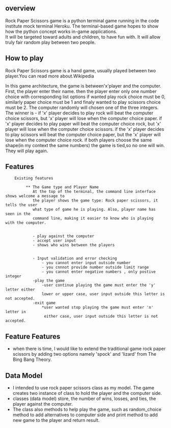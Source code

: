 ##   overview 
 
Rock Paper Scissors game is a python terminal game running in the code institute mock terminal Heroku. The terminal-based game hopes to show how the python concept works in-game applications.  
It will be targeted toward adults and children, to have fun 
with. It will allow truly fair random play between two people.

##  How to play
Rock Paper Scissors game is a hand game, usually played between two player.You can read more about.Wikipedia 

In this game architecture, the game is  between'x'player and the computer. First, the player enter their name. then the player enter only one number choice with corresponding list options if wanted play rock choice must be 0, similarly paper choice must be 1 and finaly wanted to play scissors choice must be 2. The computer randomly will chosen one of the three integers.
The winner is 
		- if 'x' player decides to play rock will beat the computer choice scissors, but 'x' player will lose when the computer choice paper.
		if 'x' player decides to play paper will beat the computer choice rock, but 'x' player will lose when the computer choice scissors.
		if the 'x' player decides to play scissors will beat the computer choice paper, but the 'x' player will lose when the computer choice rock.
		if both players choose the same shape(in my context the same numbers) the game is tied,so no one 
        will win. They will  play again. 
 ##   Features 

		Existing features
	
	         ** The Game type and Player Name 
			    At the top of the terminal, the command line interface shows welcome a message to 
                the player shows the game type: Rock paper scissors, it tells the user 
                what type of game he is playing. Also, player name has seen in the 
                command line, making it easier to know who is playing  with the computer.
            
            
                - play against the computer
			    - accept user input
			    - shows who wins between the players


                - Input validation and error checking 
				    - you cannot enter input outside number
				    - you cnnnot provide number outside limit range				
                    - you cannot enter negative numbers , only postive integer 
                -play the game
                    -user continue playing the game must enter the 'y' letter either 
                    lower or upper case, user input outside this letter is not accepted.
                -exit game
			        *user wanted stop playing the game must enter 'n' letter in 
                     either case, user input outside this letter is not accepted.


## Feature Features
			
- when there is time, I would like to extend the traditional game rock paper scissors 
    by adding two options namely  'spock' and 'lizard' from The Bing Bang Theory.
			
## Data Model

- I intended to use rock paper scissors class as my model. The game  creates  two instance
    of class to hold  the player and the computer side.
- classes (data model) store, the number of wins, losses, and ties, the player against the computer.
- The class also methods to help play the game, such as random_choice method to add alternatives to computer side and print method to add new game to the player and return result.


